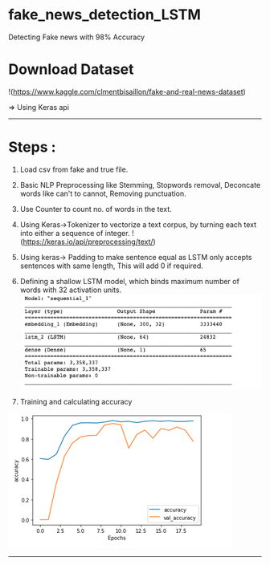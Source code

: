 # fake_news_detection_LSTM
Detecting Fake news with 98% Accuracy

# Download Dataset
!(https://www.kaggle.com/clmentbisaillon/fake-and-real-news-dataset)

=> Using Keras api
_______________________________________________________________________________________________
# Steps :

1. Load csv from fake and true file.
2. Basic NLP Preprocessing like Stemming, Stopwords removal, Deconcate words like can't to cannot,
   Removing punctuation.
3. Use Counter  to count no. of words in the text.
4. Using Keras->Tokenizer to  vectorize a text corpus, by turning each text into either a sequence of integer.
   !(https://keras.io/api/preprocessing/text/)
5. Using keras-> Padding to make sentence equal as LSTM only accepts sentences with same length, This will add 0 if required.
6. Defining a shallow LSTM model, which binds maximum number of words with 32 activation units. 
   ![alt text](https://github.com/zaid7860/fake_news_detection_LSTM/blob/master/Screenshot%202020-07-08%20at%2012.01.02%20AM.png?raw=true)

7. Training and calculating accuracy 
 

![alt_txt](https://github.com/zaid7860/fake_news_detection_LSTM/blob/master/Screenshot%202020-07-08%20at%2012.07.32%20AM.png?raw=true)
____________________________________________________________________________________________________
